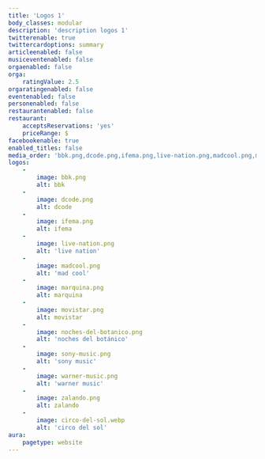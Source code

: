 ```yaml
---
title: 'Logos 1'
body_classes: modular
description: 'description logos 1'
twitterenable: true
twittercardoptions: summary
articleenabled: false
musiceventenabled: false
orgaenabled: false
orga:
    ratingValue: 2.5
orgaratingenabled: false
eventenabled: false
personenabled: false
restaurantenabled: false
restaurant:
    acceptsReservations: 'yes'
    priceRange: $
facebookenable: true
enabled_titles: false
media_order: 'bbk.png,dcode.png,ifema.png,live-nation.png,madcool.png,marquina.png,movistar.png,noches-del-botanico.png,sony-music.png,warner-music.png,zalando.png,circo-del-sol.webp'
logos:
    -
        image: bbk.png
        alt: bbk
    -
        image: dcode.png
        alt: dcode
    -
        image: ifema.png
        alt: ifema
    -
        image: live-nation.png
        alt: 'live nation'
    -
        image: madcool.png
        alt: 'mad cool'
    -
        image: marquina.png
        alt: marquina
    -
        image: movistar.png
        alt: movistar
    -
        image: noches-del-botanico.png
        alt: 'noches del botánico'
    -
        image: sony-music.png
        alt: 'sony music'
    -
        image: warner-music.png
        alt: 'warner music'
    -
        image: zalando.png
        alt: zalando
    -
        image: circo-del-sol.webp
        alt: 'circo del sol'
aura:
    pagetype: website
---
```


